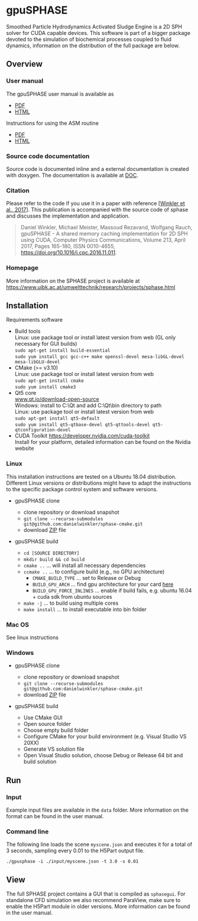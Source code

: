 # gpuSPHASE
Smoothed Particle Hydrodynamics Activated Sludge Engine is a 2D SPH solver for CUDA capable devices.
This software is part of a bigger package devoted to the simulation of biochemical processes coupled to fluid dynamics, information on the distribution of the full package are below.

## Overview

### User manual

The gpuSPHASE user manual is available as
* [PDF](http://iut-ibk.github.io/gpusphase/documentation/userguide.pdf)
* [HTML](https://github.com/iut-ibk/gpusphase/blob/gh-pages/documentation/userguide.pdf)

Instructions for using the ASM routine
* [PDF](http://iut-ibk.github.io/gpusphase/documentation/ASMroutine_instructions.pdf)
* [HTML](https://github.com/iut-ibk/gpusphase/blob/gh-pages/documentation/ASMroutine_instructions.pdf)

### Source code documentation

Source code is documented inline and a external documentation is created with doxygen.
The documentation is available at [DOC](http://iut-ibk.github.io/gpusphase/doxygen/html/index.html).

### Citation

Please refer to the code if you use it in a paper with reference [[Winkler et al., 2017](http://www.sciencedirect.com/science/article/pii/S0010465516303666)].
This publication is accompanied with the source code of sphase and discusses the implementation and application.

> Daniel Winkler, Michael Meister, Massoud Rezavand, Wolfgang Rauch, gpuSPHASE - A shared memory caching implementation for 2D SPH using CUDA, Computer Physics Communications, Volume 213, April 2017, Pages 165-180, ISSN 0010-4655, https://doi.org/10.1016/j.cpc.2016.11.011.

### Homepage

More information on the SPHASE project is available at https://www.uibk.ac.at/umwelttechnik/research/projects/sphase.html

## Installation

Requirements software
* Build tools  
  Linux: use package tool or install latest version from web (GL only necessary for GUI builds)  
  `sudo apt-get install build-essential`  
  `sudo yum install gcc gcc-c++ make openssl-devel mesa-libGL-devel mesa-libGLU-devel`  
* CMake (>= v3.10)  
  Linux: use package tool or install latest version from web  
  `sudo apt-get install cmake`  
  `sudo yum install cmake3`  
* Qt5 core  
  www.qt.io/download-open-source  
  Windows: install to C:\Qt and add C:\Qt\bin directory to path  
  Linux: use package tool or install latest version from web  
  `sudo apt-get install qt5-default`  
  `sudo yum install qt5-qtbase-devel qt5-qttools-devel qt5-qtconfiguration-devel`
* CUDA Toolkit
  https://developer.nvidia.com/cuda-toolkit  
  Install for your platform, detailed information can be found on the Nvidia website


### Linux

This installation instructions are tested on a Ubuntu 18.04 distribution.
Different Linux versions or distributions might have to adapt the instructions to the specific package control system and software versions.

* gpuSPHASE clone
  * clone repository or download snapshot
  * `git clone --recurse-submodules git@github.com:danielwinkler/sphase-cmake.git`
  * download [ZIP](https://github.com/iut-ibk/gpusphase/raw/gh-pages/mirror/sphase.zip) file
  

* gpuSPHASE build
  * `cd [SOURCE DIRECTORY]`
  * `mkdir build && cd build`
  * `cmake ..` ... will install all necessary dependencies
  * `ccmake ..` ... to configure build (e.g., no GPU architecture)
    * `CMAKE_BUILD_TYPE` ... set to Release or Debug
    * `BUILD_GPU_ARCH` ... find gpu architecture for your card [here](https://developer.nvidia.com/cuda-gpus)
    * `BUILD_GPU_FORCE_INLINES` ... enable if build fails, e.g. ubuntu 16.04 + cuda sdk from ubuntu sources
  * `make -j` ... to build using multiple cores
  * `make install` ... to install executable into bin folder

### Mac OS

See linux instructions

### Windows

* gpuSPHASE clone
  * clone repository or download snapshot
  * `git clone --recurse-submodules git@github.com:danielwinkler/sphase-cmake.git`
  * download [ZIP](https://github.com/iut-ibk/gpusphase/raw/gh-pages/mirror/sphase.zip) file
  

* gpuSPHASE build
  * Use CMake GUI
  * Open source folder
  * Choose empty build folder
  * Configure CMake for your build environment (e.g. Visual Studio VS 20XX)
  * Generate VS solution file
  * Open Visual Studio solution, choose Debug or Release 64 bit and build solution
  

## Run
### Input

Example input files are available in the `data` folder.
More information on the format can be found in the user manual.

### Command line

The following line loads the scene `myscene.json` and executes it for a total of 3 seconds, sampling every 0.01 to the H5Part output file.
```
./gpusphase -i ./input/myscene.json -t 3.0 -s 0.01
```

## View

The full SPHASE project contains a GUI that is compiled as `sphasegui`.
For standalone CFD simulation we also recommend ParaView, make sure to enable the H5Part module in older versions.
More information can be found in the user manual.
